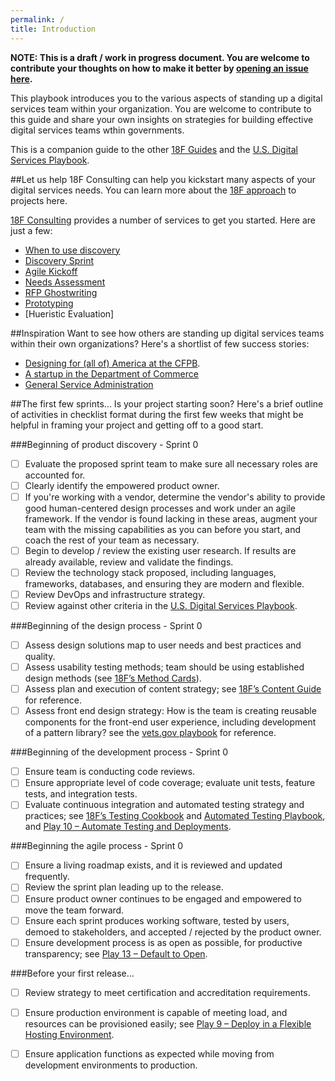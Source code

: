 ```yaml
---
permalink: /
title: Introduction
---
```

**NOTE: This is a draft / work in progress document.  You are welcome to contribute your thoughts on how to make it better by [opening an issue here](https://github.com/18F/digital-team-playbook/issues).**

This playbook introduces you to the various aspects of standing up a digital services team within your organization.  You are welcome to contribute to this guide and share your own insights on strategies for building effective digital services teams wthin governments.  

This is a companion guide to the other [18F Guides](https://pages.18f.gov/guides/) and the [U.S. Digital Services Playbook](https://playbook.cio.gov/).

##Let us help
18F Consulting can help you kickstart many aspects of your digital services needs.  You can learn more about the [18F approach](https://pages.18f.gov/partnership-playbook/index.html) to projects here.

[18F Consulting](https://18f.gsa.gov/consulting) provides a number of services to get you started.  Here are just a few:

* [When to use discovery](about-18f-consulting-services/when-to-use-discovery/)
* [Discovery Sprint](about-18f-consulting-services/discovery-sprint/)
* [Agile Kickoff](about-18f-consulting-services/agile-kickoff-meeting/)
* [Needs Assessment](about-18f-consulting-services/needs-assessment/)
* [RFP Ghostwriting](about-18f-consulting-services/ghostwriting-workshop/)
* [Prototyping](about-18f-consulting-services/prototype-guidelines/)
* [Hueristic Evaluation]

##Inspiration
Want to see how others are standing up digital services teams within their own organizations?  Here's a shortlist of few success stories:

 - [Designing for (all of) America at the CFPB](http://www.slideshare.net/molliebates/designing-for-all-of-america-at-the-cfpb-aiga-conference-presentation).
 - [A startup in the Department of Commerce](https://www.commerce.gov/dataservice/)
 - [General Service Administration](http://www.agilegovleaders.org/case-studies/gsa/)
 
##The first few sprints...
Is your project starting soon?  Here's a brief outline of activities in checklist format during the first few weeks that might be helpful in framing your project and getting off to a good start.  

###Beginning of product discovery - Sprint 0 
- [ ] Evaluate the proposed sprint team to make sure all necessary roles are accounted for.
- [ ] Clearly identify the empowered product owner.
- [ ] If you're working with a vendor, determine the vendor's ability to provide good human-centered design processes and work under an agile framework.  If the vendor is found lacking in these areas, augment your team with the missing capabilities as you can before you start, and coach the rest of your team as necessary.
- [ ] Begin to develop / review the existing user research.  If results are already available, review and validate the findings.
- [ ] Review the technology stack proposed, including languages, frameworks, databases, and ensuring they are modern and flexible.
- [ ] Review DevOps and infrastructure strategy.
- [ ] Review against other criteria in the [U.S. Digital Services Playbook](https://playbook.cio.gov).

###Beginning of the design process - Sprint 0
- [ ] Assess design solutions map to user needs and best practices and quality.
- [ ] Assess usability testing methods; team should be using established design methods (see [18F’s Method Cards](https://methods.18f.gov)).
- [ ] Assess plan and execution of content strategy; see [18F’s Content Guide](https://pages.18f.gov/content-guide/) for reference.
- [ ] Assess front end design strategy: How is the team is creating reusable components for the front-end user experience, including development of a pattern library?  see the [vets.gov playbook](https://www.vets.gov/playbook/) for reference. 

###Beginning of the development process - Sprint 0
- [ ] Ensure team is conducting code reviews.
- [ ] Ensure appropriate level of code coverage; evaluate unit tests, feature tests, and integration tests.
- [ ] Evaluate continuous integration and automated testing strategy and practices; see [18F’s Testing Cookbook](https://pages.18f.gov/testing-cookbook/) and [Automated Testing Playbook](https://pages.18f.gov/automated-testing-playbook/), and [Play 10 – Automate Testing and Deployments](https://playbook.cio.gov/#play10). 

###Beginning the agile process - Sprint 0
- [ ] Ensure a living roadmap exists, and it is reviewed and updated frequently. 
- [ ] Review the sprint plan leading up to the release. 
- [ ] Ensure product owner continues to be engaged and empowered to move the team forward. 
- [ ] Ensure each sprint produces working software, tested by users, demoed to stakeholders, and accepted / rejected by the product owner. 
- [ ] Ensure development process is as open as possible, for productive transparency; see [Play 13 – Default to Open](https://playbook.cio.gov/#play13). 

###Before your first release...
- [ ] Review strategy to meet certification and accreditation requirements. 
- [ ] Ensure production environment is capable of meeting load, and resources can be provisioned easily; see [Play 9 – Deploy in a Flexible Hosting Environment](https://playbook.cio.gov/#play9). 
- [ ] Ensure application functions as expected while moving from development environments to production.








 
 